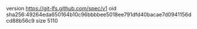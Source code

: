 version https://git-lfs.github.com/spec/v1
oid sha256:49264eda650164b10c96bbbbee5018ee791dfd40bacae7d0941156dcd88b56c9
size 5110
